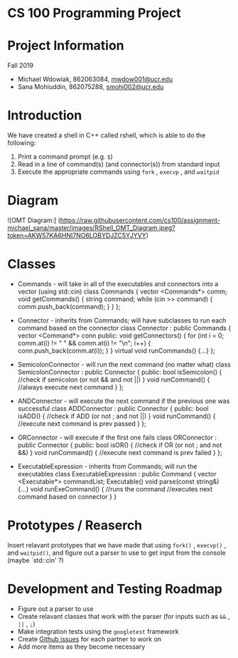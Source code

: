 # CS 100 Programming Project

<h1> Project Information </h1>
Fall 2019

* Michael Wdowiak, 862063084, mwdow001@ucr.edu 
* Sana Mohiuddin, 862075288, smohi002@ucr.edu

<h1> Introduction </h1>
We have created a shell in C++ called rshell, which is able to do the following: 

1. Print a command prompt (e.g. `$`)
2. Read in a line of command(s) (and connector(s)) from standard input
3. Execute the appropriate commands using `fork` , `execvp` , and `waitpid` 

<h1> Diagram </h1>

![OMT Diagram:]
(https://raw.githubusercontent.com/cs100/assignment-michael_sana/master/images/RShell_OMT_Diagram.jpeg?token=AKW57KA6HNI7NO6LOBYDJZC5YJYVY)

<h1> Classes </h1>

* Commands - will take in all of the executables and connectors into a vector (using std::cin)
    class Commands {
      vector <Commands*> comm;
      void getCommands() {
        string command;
        while (cin >> command) {
          comm.push_back(command);
        }
      }
    };
        
* Connector - inherits from Commands; will have subclasses to run each command based on the connector
    class Connector : public Commands {
      vector <Command*> conn
      public:
      void getConnectors() {
        for (int i = 0; comm.at(i) != " " && comm.at(i) != "\n"; i++) {
          conn.push_back(comm.at(i));
        }
      }
      virtual void runCommands() {...}
    };
      
* SemicolonConnector - will run the next command (no matter what)
    class SemicolonConnector : public Connector {
      public:
      bool isSemicolon() {
        //check if semicolon (or not && and not ||)
      }
      void runCommand() {
        //always execute next command
      }
    };
    
* ANDConnector - will execute the next command if the previous one was successful
    class ADDConnector : public Connector {
      public:
      bool isADD() {
        //check if ADD (or not ; and not ||)
      }
      void runCommand() {
        //execute next command is prev passed
      }
    };

* ORConnector - will execute if the first one fails
    class ORConnector : public Connector {
      public:
      bool isOR() {
        //check if OR (or not ; and not &&)
      }
      void runCommand() {
        //execute next command is prev failed
      }
    };

* ExecutableExpression - inherits from Commands; will run the executables
    class ExecutableExpression : public Command {
      vector <Executable*> commandList;
      Executable()
      void parse(const string&) {...}
      void runExeCommand() {
        //runs the command
        //executes next command based on connector
      }
    }

<h1> Prototypes / Reaserch </h1>

Insert relavant prototypes that we have made that using `fork()` , `execvp()` , and `waitpid()`, and figure out a parser to use to get input from the console (maybe `std::cin' ?)



<h1> Development and Testing Roadmap </h1>

* Figure out a parser to use
* Create relavant classes that work with the parser (for inputs such as `&&` , `||` , `;`)
* Make integration tests using the `googletest` framework
* Create [Github issues](https://help.github.com/en/github/managing-your-work-on-github/creating-an-issue) for each partner to work on
* Add more items as they become necessary
